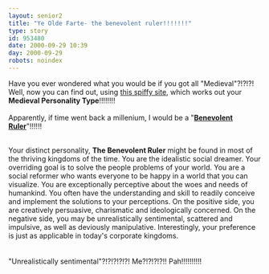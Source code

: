 ```yaml
---
layout: senior2
title: "Ye Olde Farte- the benevolent ruler!!!!!!!"
type: story
id: 953480
date: 2000-09-29 10:39
day: 2000-09-29
robots: noindex
---
```

Have you ever wondered what you would be if you got all "Medieval"?!?!?! Well, now you can find out, using <a href="http://www.cmi-lmi.com/kingdom.html">this spiffy site</a>, which works out your <b>Medieval Personality Type</b>!!!!!!!!<br/> <br/>Apparently, if time went back a millenium, I would be a "<a href="http://www.cmi-lmi.com/benruler.html"><b>Benevolent Ruler</b></a>"!!!!!!<br/> <br/><div class="quote">Your distinct personality, <b>The Benevolent Ruler</b> might be found in most of the thriving kingdoms of the time. You are the idealistic social dreamer. Your overriding goal is to solve the people problems of your world. You are a social reformer who wants everyone to be happy in a world that you can visualize. You are exceptionally perceptive about the woes and needs of humankind. You often have the understanding and skill to readily conceive and implement the solutions to your perceptions. On the positive side, you are creatively persuasive, charismatic and ideologically concerned. On the negative side, you may be unrealistically sentimental, scattered and impulsive, as well as deviously manipulative. Interestingly, your preference is just as applicable in today's corporate kingdoms.</div> <br/> <br/>"Unrealistically sentimental"?!?!?!?!?! Me?!?!?!?!! Pah!!!!!!!!!!
